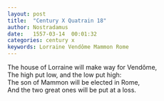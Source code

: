 ```yaml
---
layout: post
title:  "Century X Quatrain 18"
author: Nostradamus
date:   1557-03-14  00:01:32
categories: century x
keywords: Lorraine Vendôme Mammon Rome
---
```

The house of Lorraine will make way for Vendôme,  
The high put low, and the low put high:  
The son of Mammon will be elected in Rome,  
And the two great ones will be put at a loss.